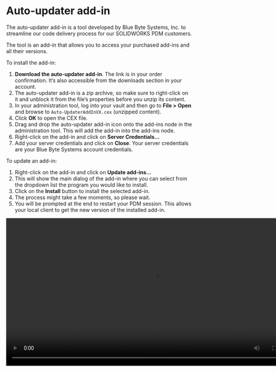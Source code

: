 # Auto-updater add-in



The auto-updater add-in is a tool developed by Blue Byte Systems, Inc. to streamline our code delivery process for our SOLIDWORKS PDM customers.

The tool is an add-in that allows you to access your purchased add-ins and all their versions.

To install the add-in:

1. **Download the auto-updater add-in**. The link is in your order confirmation. It’s also accessible from the downloads section in your account.
2. The auto-updater add-in is a zip archive, so make sure to right-click on it and unblock it from the file’s properties before you unzip its content.
3. In your administration tool, log into your vault and then go to **File > Open** and browse to `Auto-UpdaterAddInVX.cex` (unzipped content).
4. Click **OK** to open the CEX file.
5. Drag and drop the auto-updater add-in icon onto the add-ins node in the administration tool. This will add the add-in into the add-ins node.
6. Right-click on the add-in and click on **Server Credentials…**
7. Add your server credentials and click on **Close**. Your server credentials are your Blue Byte Systems account credentials.

To update an add-in:

1. Right-click on the add-in and click on **Update add-ins…**
2. This will show the main dialog of the add-in where you can select from the dropdown list the program you would like to install.
3. Click on the **Install** button to install the selected add-in.
4. The process might take a few moments, so please wait.
5. You will be prompted at the end to restart your PDM session. This allows your local client to get the new version of the installed add-in.


<video src="../images/preview.mp4" controls type="video/mp4" width="800"/>

# Warnings

>[!Warning]
> You must backup your tasks. The auto-updater does not update your existing tasks or permit the add-in the *Task Host Configuration*.


>[!Warning]
> All client computers using the add-in's tasks must be restarted to use the new version.


